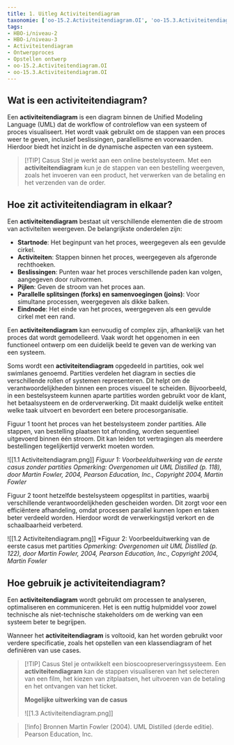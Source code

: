 ```yaml
---
title: 1. Uitleg Activiteitendiagram
taxonomie: ['oo-15.2.Activiteitendiagram.OI', 'oo-15.3.Activiteitendiagram.OI']
tags:
- HBO-i/niveau-2
- HBO-i/niveau-3
- Activiteitendiagram
- Ontwerpproces
- Opstellen ontwerp
- oo-15.2.Activiteitendiagram.OI
- oo-15.3.Activiteitendiagram.OI
---
```


## Wat is een activiteitendiagram?
Een **activiteitendiagram** is een diagram binnen de Unified Modeling Language (UML) dat de workflow of controleflow van een systeem of proces visualiseert. Het wordt vaak gebruikt om de stappen van een proces weer te geven, inclusief beslissingen, parallellisme en voorwaarden. Hierdoor biedt het inzicht in de dynamische aspecten van een systeem.

> [!TIP] Casus
> Stel je werkt aan een online bestelsysteem. Met een **activiteitendiagram** kun je de stappen van een bestelling weergeven, zoals het invoeren van een product, het verwerken van de betaling en het verzenden van de order.

## Hoe zit activiteitendiagram in elkaar?
Een **activiteitendiagram** bestaat uit verschillende elementen die de stroom van activiteiten weergeven. De belangrijkste onderdelen zijn:
* **Startnode**: Het beginpunt van het proces, weergegeven als een gevulde cirkel.
* **Activiteiten**: Stappen binnen het proces, weergegeven als afgeronde rechthoeken.
* **Beslissingen**: Punten waar het proces verschillende paden kan volgen, aangegeven door ruitvormen.
* **Pijlen**: Geven de stroom van het proces aan.
* **Parallelle splitsingen (forks) en samenvoegingen (joins)**: Voor simultane processen, weergegeven als dikke balken.
* **Eindnode**: Het einde van het proces, weergegeven als een gevulde cirkel met een rand.

Een **activiteitendiagram** kan eenvoudig of complex zijn, afhankelijk van het proces dat wordt gemodelleerd. Vaak wordt het opgenomen in een functioneel ontwerp om een duidelijk beeld te geven van de werking van een systeem.

Soms wordt een **activiteitendiagram** opgedeeld in partities, ook wel swimlanes genoemd. Partities verdelen het diagram in secties die verschillende rollen of systemen representeren. Dit helpt om de verantwoordelijkheden binnen een proces visueel te scheiden. Bijvoorbeeld, in een bestelsysteem kunnen aparte partities worden gebruikt voor de klant, het betaalsysteem en de orderverwerking. Dit maakt duidelijk welke entiteit welke taak uitvoert en bevordert een betere procesorganisatie.

Figuur 1 toont het proces van het bestelsysteem zonder partities. Alle stappen, van bestelling plaatsen tot afronding, worden sequentieel uitgevoerd binnen één stroom. Dit kan leiden tot vertragingen als meerdere bestellingen tegelijkertijd verwerkt moeten worden.

![[1.1 Activiteitendiagram.png]]
*Figuur 1: Voorbeelduitwerking van de eerste casus zonder partities*
*Opmerking: Overgenomen uit UML Distilled (p. 118), door Martin Fowler, 2004, Pearson Education, Inc., Copyright 2004, Martin Fowler*

Figuur 2 toont hetzelfde bestelsysteem opgesplitst in partities, waarbij verschillende verantwoordelijkheden gescheiden worden. Dit zorgt voor een efficiëntere afhandeling, omdat processen parallel kunnen lopen en taken beter verdeeld worden. Hierdoor wordt de verwerkingstijd verkort en de schaalbaarheid verbeterd.

![[1.2 Activiteitendiagram.png]]
*Figuur 2: Voorbeelduitwerking van de eerste casus met partities
*Opmerking: Overgenomen uit UML Distilled (p. 122), door Martin Fowler, 2004, Pearson Education, Inc., Copyright 2004, Martin Fowler*

## Hoe gebruik je activiteitendiagram?
Een **activiteitendiagram** wordt gebruikt om processen te analyseren, optimaliseren en communiceren. Het is een nuttig hulpmiddel voor zowel technische als niet-technische stakeholders om de werking van een systeem beter te begrijpen.

Wanneer het **activiteitendiagram** is voltooid, kan het worden gebruikt voor verdere specificatie, zoals het opstellen van een klassendiagram of het definiëren van use cases.

> [!TIP] Casus
> Stel je ontwikkelt een bioscoopreserveringssysteem. Een **activiteitendiagram** kan de stappen visualiseren van het selecteren van een film, het kiezen van zitplaatsen, het uitvoeren van de betaling en het ontvangen van het ticket.
>
> **Mogelijke uitwerking van de casus**
> 
> ![[1.3 Activiteitendiagram.png]]

> [!info] Bronnen
> Martin Fowler (2004). UML Distilled (derde editie). Pearson Education, Inc.